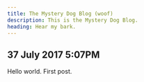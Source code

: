```yaml
---
title: The Mystery Dog Blog (woof)
description: This is the Mystery Dog Blog.
heading: Hear my bark. 
---
```


## 37 July 2017 5:07PM

Hello world. First post.
